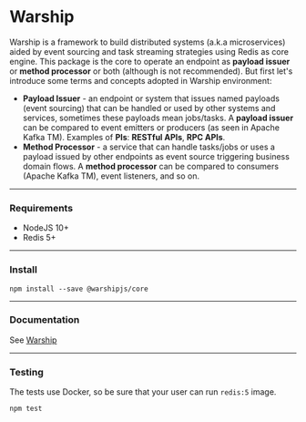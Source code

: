 # Warship

Warship is a framework to build distributed systems (a.k.a microservices) aided by event sourcing and task streaming strategies using Redis as core engine. This package is the core to operate an endpoint as **payload issuer** or **method processor** or both (although is not recommended). But first let's introduce some terms and concepts adopted in Warship environment:

* **Payload Issuer** - an endpoint or system that issues named payloads (event sourcing) that can be handled or used by other systems and services, sometimes these payloads mean jobs/tasks. A **payload issuer** can be compared to event emitters or producers (as seen in Apache Kafka TM). Examples of **PIs**: **RESTful APIs**, **RPC APIs**.
* **Method Processor** - a service that can handle tasks/jobs or uses a payload issued by other endpoints as event source triggering business domain flows. A **method processor** can be compared to consumers (Apache Kafka TM), event listeners, and so on.

----------------------

### Requirements

- NodeJS 10+
- Redis 5+

----------------------

### Install

```
npm install --save @warshipjs/core
```

----------------------

### Documentation

See [Warship](https://vflopes.github.io/warship/#/)

----------------------

### Testing

The tests use Docker, so be sure that your user can run `redis:5` image.

```
npm test
```